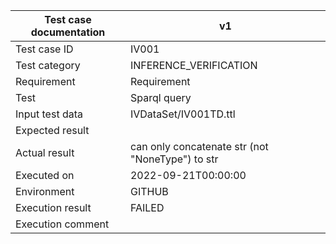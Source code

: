 | Test case documentation |                        v1                        |
| ----------------------- | ------------------------------------------------ |
| Test case ID            | IV001                                            |
| Test category           | INFERENCE_VERIFICATION                           |
| Requirement             | Requirement                                      |
| Test                    | Sparql query                                     |
| Input test data         | IVDataSet/IV001TD.ttl                            |
| Expected result         |                                                  |
| Actual result           | can only concatenate str (not "NoneType") to str |
| Executed on             | 2022-09-21T00:00:00                              |
| Environment             | GITHUB                                           |
| Execution result        | FAILED                                           |
| Execution comment       |                                                  |
